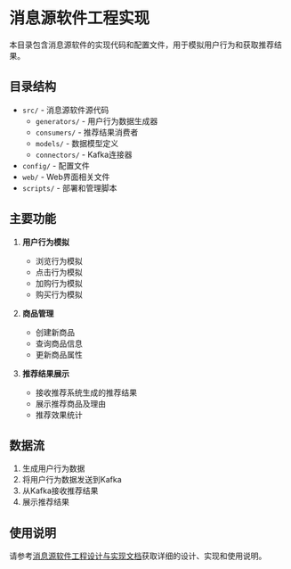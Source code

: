 # 消息源软件工程实现

本目录包含消息源软件的实现代码和配置文件，用于模拟用户行为和获取推荐结果。

## 目录结构

- `src/` - 消息源软件源代码
  - `generators/` - 用户行为数据生成器
  - `consumers/` - 推荐结果消费者
  - `models/` - 数据模型定义
  - `connectors/` - Kafka连接器
- `config/` - 配置文件
- `web/` - Web界面相关文件
- `scripts/` - 部署和管理脚本

## 主要功能

1. **用户行为模拟**
   - 浏览行为模拟
   - 点击行为模拟
   - 加购行为模拟
   - 购买行为模拟

2. **商品管理**
   - 创建新商品
   - 查询商品信息
   - 更新商品属性

3. **推荐结果展示**
   - 接收推荐系统生成的推荐结果
   - 展示推荐商品及理由
   - 推荐效果统计

## 数据流

1. 生成用户行为数据
2. 将用户行为数据发送到Kafka
3. 从Kafka接收推荐结果
4. 展示推荐结果

## 使用说明

请参考[消息源软件工程设计与实现文档](../message_source.md)获取详细的设计、实现和使用说明。
